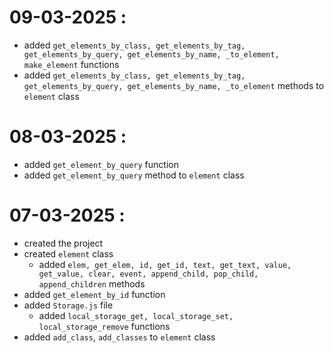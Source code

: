 # 09-03-2025 :
- added `get_elements_by_class, get_elements_by_tag, get_elements_by_query, get_elements_by_name, _to_element, make_element` functions
- added `get_elements_by_class, get_elements_by_tag, get_elements_by_query, get_elements_by_name, _to_element` methods to `element` class

# 08-03-2025 :
- added `get_element_by_query` function
- added `get_element_by_query` method to `element` class

# 07-03-2025 :
- created the project
- created `element` class 
	- added `elem, get_elem, id, get_id, text, get_text, value, get_value, clear, event, append_child, pop_child, append_children` methods
- added `get_element_by_id` function
- added `Storage.js` file
	- added `local_storage_get, local_storage_set, local_storage_remove` functions
- added `add_class`, `add_classes` to `element` class